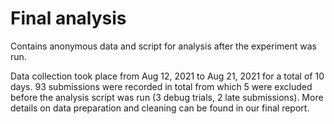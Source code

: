 # Final analysis

Contains anonymous data and script for analysis after the experiment was run.

Data collection took place from Aug 12, 2021 to Aug 21, 2021 for a total of 10 days. 93 submissions were recorded in total from which 5 were excluded before the analysis script was run (3 debug trials, 2 late submissions). More details on data preparation and cleaning can be found in our final report.